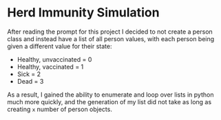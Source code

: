 # Herd Immunity Simulation
After reading the prompt for this project I decided to not create a person
class and instead have a list of all person values, with each person 
being given a different value for their state:
- Healthy, unvaccinated = 0
- Healthy, vaccinated = 1
- Sick = 2
- Dead = 3

As a result, I gained the ability to enumerate and loop over lists in python
much more quickly, and the generation of my list did not take as long as 
creating `x` number of person objects.


